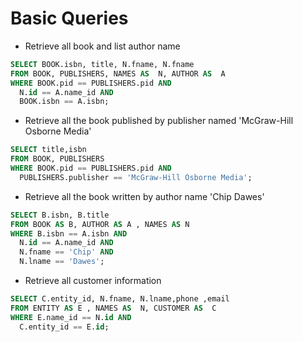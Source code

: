 # Basic Queries
* Retrieve all book and list author name
```SQL
SELECT BOOK.isbn, title, N.fname, N.fname
FROM BOOK, PUBLISHERS, NAMES AS  N, AUTHOR AS  A
WHERE BOOK.pid == PUBLISHERS.pid AND
  N.id == A.name_id AND
  BOOK.isbn == A.isbn;
```
* Retrieve all the book published by publisher named 'McGraw-Hill Osborne Media'
```SQL
SELECT title,isbn
FROM BOOK, PUBLISHERS
WHERE BOOK.pid == PUBLISHERS.pid AND
  PUBLISHERS.publisher == 'McGraw-Hill Osborne Media';
```
* Retrieve all the book written by author name 'Chip Dawes'
```SQL
SELECT B.isbn, B.title
FROM BOOK AS B, AUTHOR AS A , NAMES AS N
WHERE B.isbn == A.isbn AND
  N.id == A.name_id AND
  N.fname == 'Chip' AND
  N.lname == 'Dawes';
```
* Retrieve all customer information
```SQL
SELECT C.entity_id, N.fname, N.lname,phone ,email
FROM ENTITY AS E , NAMES AS  N, CUSTOMER AS  C
WHERE E.name_id == N.id AND
  C.entity_id == E.id;
```
